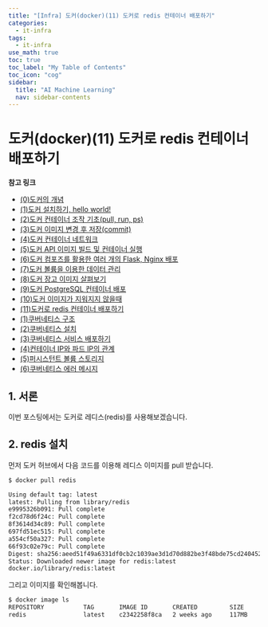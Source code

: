```yaml
---
title: "[Infra] 도커(docker)(11) 도커로 redis 컨테이너 배포하기" 
categories:
  - it-infra
tags:
  - it-infra
use_math: true
toc: true
toc_label: "My Table of Contents"
toc_icon: "cog"
sidebar:
  title: "AI Machine Learning"
  nav: sidebar-contents
---
```


# 도커(docker)(11) 도커로 redis 컨테이너 배포하기

**참고 링크**

* [(0)도커의 개념](https://losskatsu.github.io/it-infra/docker00/)  
* [(1)도커 설치하기, hello world!](https://losskatsu.github.io/it-infra/docker01/)  
* [(2)도커 컨테이너 조작 기초(pull, run, ps)](https://losskatsu.github.io/it-infra/docker02/)  
* [(3)도커 이미지 변경 후 저장(commit)](https://losskatsu.github.io/it-infra/docker03/)  
* [(4)도커 컨테이너 네트워크](https://losskatsu.github.io/it-infra/docker04/)  
* [(5)도커 API 이미지 빌드 및 컨테이너 실행](https://losskatsu.github.io/it-infra/docker05/)
* [(6)도커 컴포즈를 활용한 여러 개의 Flask, Nginx 배포](https://losskatsu.github.io/it-infra/docker06/)
* [(7)도커 볼륨을 이용한 데이터 관리](https://losskatsu.github.io/it-infra/docker07/)
* [(8)도커 장고 이미지 살펴보기](https://losskatsu.github.io/it-infra/docker08/)
* [(9)도커 PostgreSQL 컨테이너 배포](https://losskatsu.github.io/it-infra/docker09/)
* [(10)도커 이미지가 지워지지 않을때](https://losskatsu.github.io/it-infra/docker10/)
* [(11)도커로 redis 컨테이너 배포하기](https://losskatsu.github.io/it-infra/docker11/)
* [(1)쿠버네티스 구조](https://losskatsu.github.io/it-infra/kubernetes01/)  
* [(2)쿠버네티스 설치](https://losskatsu.github.io/it-infra/kubernetes02/)
* [(3)쿠버네티스 서비스 배포하기](https://losskatsu.github.io/it-infra/kubernetes03/)
* [(4)컨테이너 IP와 파드 IP의 관계](https://losskatsu.github.io/it-infra/kubernetes04/)
* [(5)퍼시스턴트 볼륨 스토리지](https://losskatsu.github.io/it-infra/kubernetes05/)
* [(6)쿠버네티스 에러 메시지](https://losskatsu.github.io/it-infra/kubernetes06/)


## 1. 서론  

이번 포스팅에서는 도커로 레디스(redis)를 사용해보겠습니다. 


## 2. redis 설치 

먼저 도커 허브에서 다음 코드를 이용해  레디스 이미지를 pull 받습니다. 

```bash
$ docker pull redis

Using default tag: latest
latest: Pulling from library/redis
e9995326b091: Pull complete
f2cd78d6f24c: Pull complete
8f3614d34c89: Pull complete
697fd51ec515: Pull complete
a554cf50a327: Pull complete
66f93c02e79c: Pull complete
Digest: sha256:aeed51f49a6331df0cb2c1039ae3d1d70d882be3f48bde75cd240452a2348e88
Status: Downloaded newer image for redis:latest
docker.io/library/redis:latest
```

그리고 이미지를 확인해봅니다. 

```bash
$ docker image ls
REPOSITORY           TAG       IMAGE ID       CREATED         SIZE
redis                latest    c2342258f8ca   2 weeks ago     117MB
```


